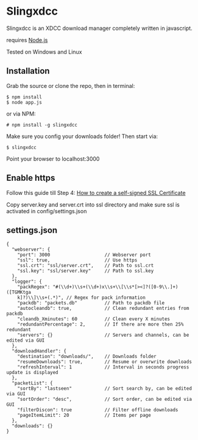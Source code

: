 Slingxdcc
===================
Slingxdcc is an XDCC download manager completely written in javascript.

requires [Node.js](http://nodejs.org)

Tested on Windows and Linux

Installation
------------

Grab the source or clone the repo, 
then in terminal:

    $ npm install
    $ node app.js

or via NPM:

    # npm install -g slingxdcc

Make sure you config your downloads folder!
Then start via:

    $ slingxdcc

    
Point your browser to localhost:3000

Enable https
------------

Follow this guide till Step 4: [How to create a self-signed SSL Certificate](http://www.akadia.com/services/ssh_test_certificate.html)

Copy server.key and server.crt into ssl directory and make sure ssl is activated in config/settings.json

settings.json
------------

	{
      "webserver": {
        "port": 3000					// Webserver port
        "ssl": true,					// Use https
        "ssl.crt": "ssl/server.crt",	// Path to ssl.crt
        "ssl.key": "ssl/server.key"		// Path to ssl.key
      },
	  "logger": {
	    "packRegex": "#(\\d+)\\s+(\\d+)x\\s+\\[\\s*[><]?([0-9\\.]+)([TGMKtga
	    k]?)\\]\\s+(.*)", // Regex for pack information
	    "packdb": "packets.db"			// Path to packdb file
	    "autocleandb": true,			// Clean redundant entries from packdb
	    "cleandb_Xminutes": 60			// Clean every X minutes
	    "redundantPercentage": 2,		// If there are more then 25% redundant
        "servers": {}					// Servers and channels, can be edited via GUI
	  },
	  "downloadHandler": {
	    "destination": "downloads/",	// Downloads folder
	    "resumeDownloads": true,		// Resume or overwrite downloads
        "refreshInterval": 1            // Interval in seconds progress update is displayed
	  },
	  "packetList": {
	    "sortBy": "lastseen"			// Sort search by, can be edited via GUI
	    "sortOrder": "desc",			// Sort order, can be edited via GUI
	    "filterDiscon": true			// Filter offline downloads
	    "pageItemLimit": 20				// Items per page
	  },
      "downloads": {}
	}
